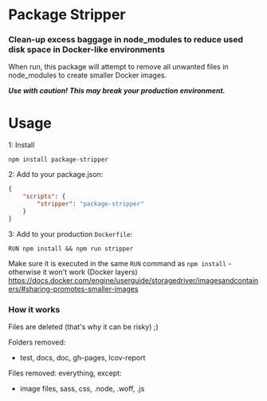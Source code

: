 # Package Stripper
### Clean-up excess baggage in node_modules to reduce used disk space in Docker-like environments

When run, this package will attempt to remove all unwanted files in node_modules to create smaller Docker images.

***Use with caution! This may break your production environment.***

# Usage

1: Install
```
npm install package-stripper
```

2: Add to your package.json:
```json
{
    "scripts": {
        "stripper": "package-stripper"
    }
}
```

3: Add to your production `Dockerfile`:
```
RUN npm install && npm run stripper
```

Make sure it is executed in the same `RUN` command as `npm install` - otherwise it won't work (Docker layers)
https://docs.docker.com/engine/userguide/storagedriver/imagesandcontainers/#sharing-promotes-smaller-images

### How it works
Files are deleted (that's why it can be risky) ;)

Folders removed:
- test, docs, doc, gh-pages, lcov-report

Files removed: everything, except:
- image files, sass, css, .node, .woff, .js
